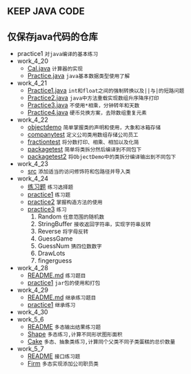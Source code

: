 ## KEEP JAVA CODE

## 仅保存java代码的仓库
- practice1 `对java编译的基本练习`
- work_4_20 
  - [Cal.java](https://github.com/lioil9/projects/blob/master/work_4_20/Cal.java) `计算器的实现`
  - [Practice.java](https://github.com/lioil9/projects/blob/master/work_4_20/Practice.java) `java基本数据类型使用了解`
- work_4_21
  - [Practice1.java](https://github.com/lioil9/projects/blob/master/work_4_21/Practice1.java)  `int和float之间的强制转换以及||与|的短路问题`
  - [Practice2.java](https://github.com/lioil9/projects/blob/master/work_4_21/Practice2.java) `java中方法重载实现数组升序降序打印`
  - [Practice3.java](https://github.com/lioil9/projects/blob/master/work_4_21/Practice3.java) `不使用*相乘，分钟转年和天数`
  - [Practice4.java](https://github.com/lioil9/projects/blob/master/work_4_21/Practice4.java) `硬币兑换方案，去除数组重复元素`
- work_4_22
  - [objectdemo](https://github.com/lioil9/projects/blob/master/work_4_22/objectdemo) `简单掌握类的声明和使用，大象和冰箱存储`
  - [companytest](https://github.com/lioil9/projects/blob/master/work_4_22/companytest) `定义公司类用数组存储公司员工`
  - [fractiontest](https://github.com/lioil9/projects/blob/master/work_4_22/fractiontest) `将分数打印、相乘、相加以及化简`
  - [packagetest](https://github.com/lioil9/projects/blob/master/work_4_22/packagetest) `简单将类拆分然后编译到不同包下`
  - [packagetest2](https://github.com/lioil9/projects/blob/master/work_4_22/packagetest2) `将ObjectDemo中的类拆分编译输出到不同包下`
- work_4_23
  - [src](https://github.com/lioil9/projects/blob/master/work_4_22/packagetest2) `添加适当的访问修饰符和包路径并导入类`
- work_4_24
  - [练习题](https://github.com/lioil9/projects/blob/master/work_4_24) `练习选择题`
  - [practice1](https://github.com/lioil9/projects/blob/master/work_4_24/practice1) `练习题`
  - [practice2](https://github.com/lioil9/projects/blob/master/work_4_24/practice2) `掌握构造方法的使用`
  - [practice3](https://github.com/lioil9/projects/blob/master/work_4_24/practice3) `练习`
    1. Random `任意范围的随机数`
    2. StringBuffer `接收返回字符串，实现字符串反转`
    3. Reverse `将字母反转`
    4. GuessGame 
    5. GuessNum `猜四位数数字`
    6. DrawLots
    7. fingerguess
- work_4_28 
  - [README.md](https://github.com/lioil9/projects/blob/master/work_4_28/) `练习题目`
  - [practice1](https://github.com/lioil9/projects/blob/master/work_4_28/practice1) `jar包的使用和打包`
- work_4_29
	- [README.md](https://github.com/lioil9/projects/blob/master/work_4_29/) `继承练习题目`
	- [practice1](https://github.com/lioil9/projects/blob/master/work_4_29/practice1) `继承练习`
- work_4_30
- work_5_6
	- [README](https://github.com/lioil9/projects/blob/master/work_5_6/) `多态输出结果练习题`  
	- [Shape](https://github.com/lioil9/projects/blob/master/work_5_6/Shape) `多态练习,计算不同形状图形面积`  
	- [Cake](https://github.com/lioil9/projects/blob/master/work_5_6/Cake) `多态、抽象类练习,计算同个父类不同子类蛋糕的总价数量`
- work_5_7  
	- [README](https://github.com/lioil9/projects/blob/master/work_5_6/) `接口练习题`
	- [Firm](https://github.com/lioil9/projects/blob/master/work_5_7/Firm/) `多态实现添加公司职员类`  